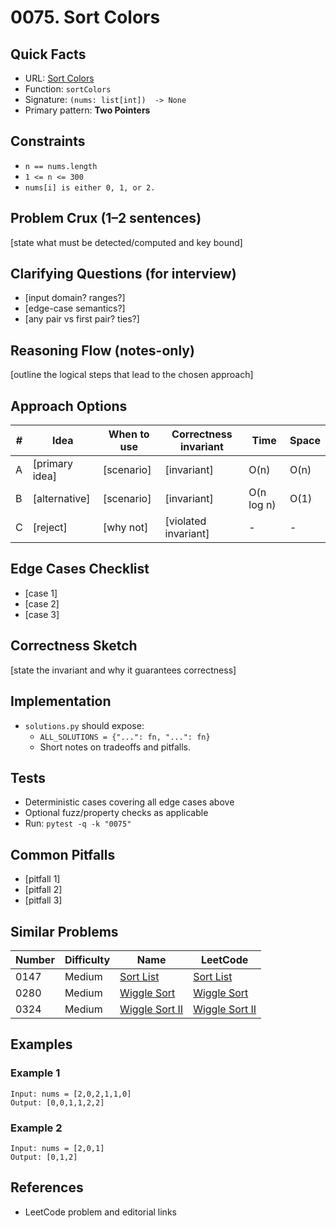 # 0075. Sort Colors

## Quick Facts

- URL: [Sort Colors](https://leetcode.com/problems/sort-colors/)
- Function: `sortColors`
- Signature: `(nums: list[int])  -> None`
- Primary pattern: **Two Pointers**

## Constraints

- `n == nums.length`
- `1 <= n <= 300`
- `nums[i] is either 0, 1, or 2.`

## Problem Crux (1–2 sentences)

[state what must be detected/computed and key bound]

## Clarifying Questions (for interview)

- [input domain? ranges?]
- [edge-case semantics?]
- [any pair vs first pair? ties?]

## Reasoning Flow (notes-only)

[outline the logical steps that lead to the chosen approach]

## Approach Options

| #   | Idea           | When to use | Correctness invariant | Time       | Space |
| --- | -------------- | ----------- | --------------------- | ---------- | ----- |
| A   | [primary idea] | [scenario]  | [invariant]           | O(n)       | O(n)  |
| B   | [alternative]  | [scenario]  | [invariant]           | O(n log n) | O(1)  |
| C   | [reject]       | [why not]   | [violated invariant]  | -          | -     |

## Edge Cases Checklist

- [case 1]
- [case 2]
- [case 3]

## Correctness Sketch

[state the invariant and why it guarantees correctness]

## Implementation

- `solutions.py` should expose:
    - `ALL_SOLUTIONS = {"...": fn, "...": fn}`
    - Short notes on tradeoffs and pitfalls.

## Tests

- Deterministic cases covering all edge cases above
- Optional fuzz/property checks as applicable
- Run: `pytest -q -k "0075"`

## Common Pitfalls

- [pitfall 1]
- [pitfall 2]
- [pitfall 3]

## Similar Problems

| Number | Difficulty | Name                                               | LeetCode                                                        |
| ------ | ---------- | -------------------------------------------------- | --------------------------------------------------------------- |
| 0147   | Medium     | [Sort List](../0147-sort-list/readme.md)           | [Sort List](https://leetcode.com/problems/sort-list/)           |
| 0280   | Medium     | [Wiggle Sort](../0280-wiggle-sort/readme.md)       | [Wiggle Sort](https://leetcode.com/problems/wiggle-sort/)       |
| 0324   | Medium     | [Wiggle Sort II](../0324-wiggle-sort-ii/readme.md) | [Wiggle Sort II](https://leetcode.com/problems/wiggle-sort-ii/) |

## Examples

### Example 1

```text
Input: nums = [2,0,2,1,1,0]
Output: [0,0,1,1,2,2]
```

### Example 2

```text
Input: nums = [2,0,1]
Output: [0,1,2]
```

## References

- LeetCode problem and editorial links
